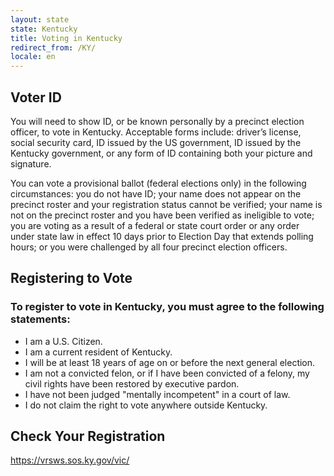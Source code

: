 ```yaml
---
layout: state
state: Kentucky
title: Voting in Kentucky
redirect_from: /KY/
locale: en
---
```


## Voter ID

You will need to show ID, or be known personally by a precinct election officer, to vote in Kentucky. Acceptable forms include: driver’s license, social security card, ID issued by the US government, ID issued by the Kentucky government, or any form of ID containing both your picture and signature.

You can vote a provisional ballot (federal elections only) in the following circumstances: you do not have ID; your name does not appear on the precinct roster and your registration status cannot be verified; your name is not on the precinct roster and you have been verified as ineligible to vote; you are voting as a result of a federal or state court order or any order under state law in effect 10 days prior to Election Day that extends polling hours; or you were challenged by all four precinct election officers.

## Registering to Vote

### To register to vote in Kentucky, you must agree to the following statements:

* I am a U.S. Citizen.
* I am a current resident of Kentucky.
* I will be at least 18 years of age on or before the next general election.
* I am not a convicted felon, or if I have been convicted of a felony, my civil rights have been restored by executive pardon.
* I have not been judged "mentally incompetent" in a court of law.
* I do not claim the right to vote anywhere outside Kentucky.

## Check Your Registration

<https://vrsws.sos.ky.gov/vic/>
